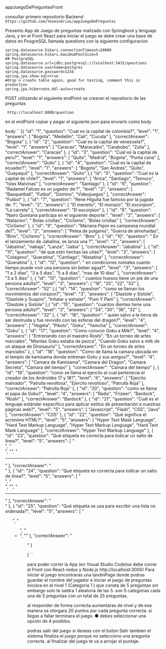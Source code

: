appJuegoDePreguntasFront

consultar primero repositorio Backend
`https://github.com/YesminArias/appJuegoDePreguntas`

Presento App de Juego de preguntas realizado con Springboot y lenguaje Java, y en el Front React para iniciar el juego se debe crear una base de datos en PosgreSQL llamada questions con la siguiente configuracion

```
spring.datasource.hikari.connectionTimeout=20000
spring.datasource.hikari.maximumPoolSize=5
## PostgreSQL
spring.datasource.url=jdbc:postgresql://localhost:5432/questions
spring.datasource.username=postgres
spring.datasource.password=1234
spring.jpa.show-sql=true
#drop n create table again, good for testing, comment this in production
spring.jpa.hibernate.ddl-auto=create

```

POST
utilizando el siguiente endPoint se crearan el repositorio de las preguntas

` http://localhost:8080/question`

en el endPoint copiar y pegar el siguiente json para enviarlo como body

body
``
[{
    "id": "1",
    "question": "Cual es la capital de colombia?",
    "level": "1",
    "answers": [
        "Bogota",
        "Medellin",
        "Cali",
        "Cucuta" 
    ],
    "correctAnswer": "Bogota"
},
{
    "id": "2",
    "question": "Cual es la capital de venezuela?",
    "level": "1",
    "answers": [
        "Caracas",
        "Maracaibo",
        "Carabobo",
        "Zulia" 
    ],
    "correctAnswer": "Caracas"
},
{
    "id": "3",
    "question": "Cual es la capital de peru?",
    "level": "1",
    "answers": [
        "Quito",
        "Madrid",
        "Bogota",
        "Punta cana" 
    ],
    "correctAnswer": "Quito"
},
{
    "id": "4",
    "question": "Cual es la capital de ecuador?",
    "level": "1",
    "answers": [
        "Bogota",
        "San Andres",
        "Quito",
        "Guayaquil" 
    ],
    "correctAnswer": "Quito"
},{
    "id": "5",
    "question": "Cual es la capital de chile?",
    "level": "1",
    "answers": [
        "Arica",
        "Santiago",
        "Temuco",
        "Islas Malvinas" 
    ],
    "correctAnswer": "Santiago"
},
{
    "id": "6",
    "question": "Radamel Falcao es un jugador de:?",
    "level": "2",
    "answers": [
        "Basquetball",
        "Futbol",
        "Domino",
        "Videojuegos" 
    ],
    "correctAnswer": "Futbol"
},
{
    "id": "7",
    "question": "Rene HIguita fue famoso por la jugada de: ?",
    "level": "2",
    "answers": [
        "El meneito",
        "El monazo",
        "El escorpion",
        "La carreta" 
    ],
    "correctAnswer": "El escorpion"
},
{
    "id": "8",
    "question": "Nairo Quintana participa en el siguiente deporte:",
    "level": "2",
    "answers": [
        "Natacion",
        " Bolas criollas",
        "Ciclismo",
        "Bolas criollas" 
    ],
    "correctAnswer": "Ciclismo"
},
{
    "id": "9",
    "question": "Mariana Pajon es campeona mundial de?",
    "level": "2",
    "answers": [
        "Pelea de pulgares",
        "Guerra de almohadas",
        "Bmx",
        "Ciclismo" 
    ],
    "correctAnswer": "Bmx"
},
{
    "id": "10",
    "question": " En el lanzamiento de Jabalina, se lanza una ?",
    "level": "2",
    "answers": [
        "Jabalina",
        "nabaja",
        "Lanza",
        "Jaiba" 
    ],
    "correctAnswer": "Jabalina"
},
{
    "id": "11",
    "question": "de que estn hechas las uñas?",
    "level": "3",
    "answers": [
        "Colageno",
        "Queratina",
        "Cartilago",
        "Nistatina" 
    ],
    "correctAnswer": "Queratina"
},
{
    "id": "12",
    "question": " en condiciones nomales cuanto tiempo puede vivir una persona sin beber agua?",
    "level": "3",
    "answers": [
        "1 a 2 dias",
        "3 a 5 dias",
        "5 a 8 dias",
        "mas de 10 dias" 
    ],
    "correctAnswer": "3 a 5 dias"
},
{
    "id": "13",
    "question": " cuantos huesos tiene un pie de una persona adulta?",
    "level": "3",
    "answers": [
        "18",
        "25",
        "22",
        "52" 
    ],
    "correctAnswer": "52"
},{
    "id": "14",
    "question": "como se llaman los movimientos del corazon?",
    "level": "3",
    "answers": [
        "Diastole y Sistole",
        "Diastole y Suspiro",
        "Inhalar y exhalar",
        "Pum Y Pam" 
    ],
    "correctAnswer": "Diastole y Sistole"
},{
    "id": "15",
    "question": "cuantos dientes tiene una persona adulta?",
    "level": "3",
    "answers": [
        "34",
        "30",
        "36",
        "32" 
    ],
    "correctAnswer": "32"
},
{
    "id": "16",
    "question": " quien salvo a la tierra de ser destruida y fue revivido con las esferas del dragon?",
    "level": "4",
    "answers": [
        "Vegeta",
        "Pikolo",
        "Goku",
        "Yamcha" 
    ],
    "correctAnswer": "Goku"
},
{
    "id": "17",
    "question": "Como conocio Goku a Milk?",
    "level": "4",
    "answers": [
        "Entrenando con el maestro Roshi",
        "En un torneo de artes marciales",
        "Mientas Goku estaba de pezca",
        "Cuando Goku salvo a milk de un ataque de Dinosaurio" 
    ],
    "correctAnswer": "En un torneo de artes marciales"
},
{
    "id": "18",
    "question": "Como de llama la camara ubicada en el templo de kamisama donde entrenan Goku y sus amigos?",
    "level": "4",
    "answers": [
        "Camara de Kamisama",
        "Camara del Dragon",
        "Camara Secreta",
        "Camara del tiempo" 
    ],
    "correctAnswer": "Camara del tiempo"
},
{
    "id": "19",
    "question": "como se llama el ejercito al cual pertenecia el creador de los Androides 17 y 18?",
    "level": "4",
    "answers": [
        "Ejercito malvador",
        "Patrulla revoltosa",
        "Ejercito revoltoso",
        "Patrulla Roja" 
    ],
    "correctAnswer": "Patrulla Roja"
},
{
    "id": "20",
    "question": "como se llama el papa de Goku?",
    "level": "4",
    "answers": [
        "Radix",
        "Frizeer",
        "Bardock",
        "Roshi" 
    ],
    "correctAnswer": "Bardock"
},
{
    "id": "21",
    "question": "Cuál es el lenguaje estándar específico para aplicar estilos de presentación a nuestras páginas web?",
    "level": "5",
    "answers": [
        "Javascript",
        "Flash",
        "CSS",
        "Java" 
    ],
    "correctAnswer": "CSS"
},
{
    "id": "22",
    "question": "Qué significa el acrónimo HTML?",
    "level": "5",
    "answers": [
        "Hyper Text Mask Language",
        "Hard Text Markup Language",
        "Hyper Text Markup Language",
        "Hard Text Mask Language" 
    ],
    "correctAnswer": "Hyper Text Markup Language"
},
{
    "id": "23",
    "question": "Qué etiqueta es correcta para indicar un salto de línea?",
    "level": "5",
    "answers": [
        "</br>",
        "<br/>",
        "<breakLine>",
        "<hr>" 
    ],
    "correctAnswer": "<br/>"
},
{
    "id": "24",
    "question": "Qué etiqueta es correcta para indicar un salto de línea?",
    "level": "5",
    "answers": [
        "</br>",
        "<br/>",
        "<breakLine>",
        "<hr>" 
    ],
    "correctAnswer": "<br/>"
},
{
    "id": "25",
    "question": "Qué etiqueta se usa para escribir una lista no ordenada?",
    "level": "5",
    "answers": [
        "<ol>",
        "<ul>",
        "<li>",
        "<list>" 
    ],
    "correctAnswer": "<ul>"
}

]
``

para poder correr la App (en Visual Studio Code)se debe correr el Front con React-redux y Node.js http://localhost:3000/ Para iniciar el juego encontraras una landinPage donde podras guardar el nombre del jugador e iniciar el juego de preguntas iniciara en el nivel 1 (Categoria 1 ) que consta de 5 preguntas sin embargo solo te saldra 1 aleatoria de las 5. son 5 categorias cada una de 5 preguntas con un total de 25 preguntas.

 al responder de forma correcta aumentaras de nivel y de esa manera se otorgara 20 puntos por cada pregunta correcta. si llegas a fallar terminara el juego. ● debes seleccionar una opción de 4 posibles.

podras salir del juego si deseas con el boton Salir tambien el sistema finaliza el juego porque no selecciono una pregunta correcta. al finalizar del juego te va a arrojar el puntaje.